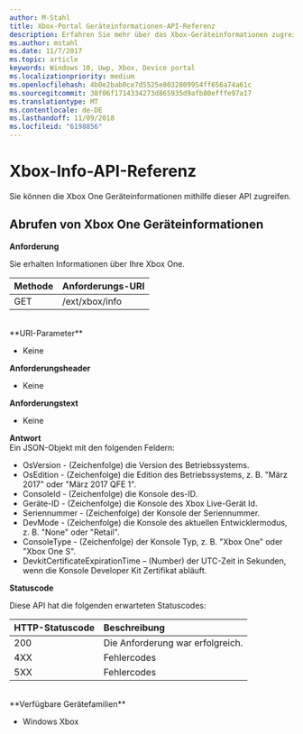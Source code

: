 ```yaml
---
author: M-Stahl
title: Xbox-Portal Geräteinformationen-API-Referenz
description: Erfahren Sie mehr über das Xbox-Geräteinformationen zugreifen.
ms.author: mstahl
ms.date: 11/7/2017
ms.topic: article
keywords: Windows 10, Uwp, Xbox, Device portal
ms.localizationpriority: medium
ms.openlocfilehash: 4b0e2bab0ce7d5525e8032809954ff656a74a61c
ms.sourcegitcommit: 38f06f1714334273d865935d9afb80efffe97a17
ms.translationtype: MT
ms.contentlocale: de-DE
ms.lasthandoff: 11/09/2018
ms.locfileid: "6198856"
---
```

# <a name="xbox-info-api-reference"></a>Xbox-Info-API-Referenz   
Sie können die Xbox One Geräteinformationen mithilfe dieser API zugreifen.

## <a name="get-xbox-one-device-information"></a>Abrufen von Xbox One Geräteinformationen

**Anforderung**

Sie erhalten Informationen über Ihre Xbox One.

Methode      | Anforderungs-URI
:------     | :-----
GET | /ext/xbox/info
<br />
**URI-Parameter**

- Keine

**Anforderungsheader**

- Keine

**Anforderungstext**

- Keine

**Antwort**   
Ein JSON-Objekt mit den folgenden Feldern:

* OsVersion - (Zeichenfolge) die Version des Betriebssystems.
* OsEdition - (Zeichenfolge) die Edition des Betriebssystems, z. B. "März 2017" oder "März 2017 QFE 1".
* ConsoleId - (Zeichenfolge) die Konsole des-ID.
* Geräte-ID - (Zeichenfolge) die Konsole des Xbox Live-Gerät Id.
* Seriennummer - (Zeichenfolge) der Konsole der Seriennummer.
* DevMode - (Zeichenfolge) die Konsole des aktuellen Entwicklermodus, z. B. "None" oder "Retail".
* ConsoleType - (Zeichenfolge) der Konsole Typ, z. B. "Xbox One" oder "Xbox One S".
* DevkitCertificateExpirationTime – (Number) der UTC-Zeit in Sekunden, wenn die Konsole Developer Kit Zertifikat abläuft.

**Statuscode**

Diese API hat die folgenden erwarteten Statuscodes:

HTTP-Statuscode      | Beschreibung
:------     | :-----
200 | Die Anforderung war erfolgreich.
4XX | Fehlercodes
5XX | Fehlercodes

<br />
**Verfügbare Gerätefamilien**

* Windows Xbox